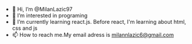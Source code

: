 - 👋 Hi, I’m @MilanLazic97
- 👀 I’m interested in programing
- 🌱 I’m currently learning react.js. Before react, I'm learning about html, css and js
- 📫 How to reach me.My email adress is milannlazic6@gmail.com

<!---
MilanLazic97/MilanLazic97 is a ✨ special ✨ repository because its `README.md` (this file) appears on your GitHub profile.
You can click the Preview link to take a look at your changes.
--->
